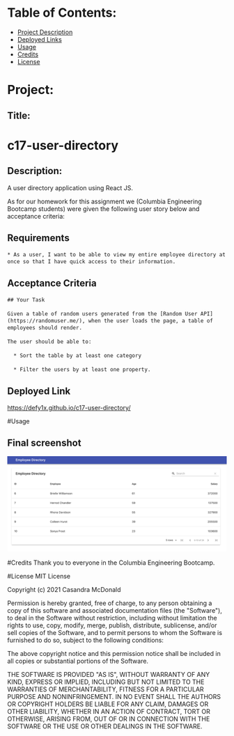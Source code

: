# Table of Contents:
* [Project Description](#Project)
* [Deployed Links](#Links)
* [Usage](#Usage)
* [Credits](#Credits)
* [License](#License)

# Project:
## Title:
# c17-user-directory

## Description:
A user directory application using React JS.

As for our homework for this assignment we (Columbia Engineering Bootcamp students) were given the following user story below and acceptance criteria:

## Requirements

```
* As a user, I want to be able to view my entire employee directory at once so that I have quick access to their information.
```

## Acceptance Criteria

```
## Your Task

Given a table of random users generated from the [Random User API](https://randomuser.me/), when the user loads the page, a table of employees should render.

The user should be able to:

  * Sort the table by at least one category

  * Filter the users by at least one property.
```


## Deployed Link
https://defy1x.github.io/c17-user-directory/


#Usage
## Final screenshot
![This is the final deployed screenshot of the project](requirements/screenshot-01.png)

#Credits
Thank you to everyone in the Columbia Engineering Bootcamp.

#License
MIT License

Copyright (c) 2021 Casandra McDonald

Permission is hereby granted, free of charge, to any person obtaining a copy
of this software and associated documentation files (the "Software"), to deal
in the Software without restriction, including without limitation the rights
to use, copy, modify, merge, publish, distribute, sublicense, and/or sell
copies of the Software, and to permit persons to whom the Software is
furnished to do so, subject to the following conditions:

The above copyright notice and this permission notice shall be included in all
copies or substantial portions of the Software.

THE SOFTWARE IS PROVIDED "AS IS", WITHOUT WARRANTY OF ANY KIND, EXPRESS OR
IMPLIED, INCLUDING BUT NOT LIMITED TO THE WARRANTIES OF MERCHANTABILITY,
FITNESS FOR A PARTICULAR PURPOSE AND NONINFRINGEMENT. IN NO EVENT SHALL THE
AUTHORS OR COPYRIGHT HOLDERS BE LIABLE FOR ANY CLAIM, DAMAGES OR OTHER
LIABILITY, WHETHER IN AN ACTION OF CONTRACT, TORT OR OTHERWISE, ARISING FROM,
OUT OF OR IN CONNECTION WITH THE SOFTWARE OR THE USE OR OTHER DEALINGS IN THE
SOFTWARE.

